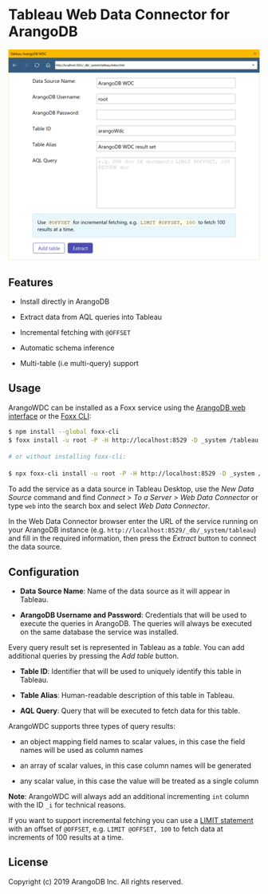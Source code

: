 # Tableau Web Data Connector for ArangoDB

![ArangoWDC screenshot](arangowdc.png)

## Features

- Install directly in ArangoDB

- Extract data from AQL queries into Tableau

- Incremental fetching with `@OFFSET`

- Automatic schema inference

- Multi-table (i.e multi-query) support

## Usage

ArangoWDC can be installed as a Foxx service using the [ArangoDB web interface](https://docs.arangodb.com/latest/Manual/Programs/WebInterface/Services.html) or the [Foxx CLI](https://github.com/arangodb/foxx-cli):

```sh
$ npm install --global foxx-cli
$ foxx install -u root -P -H http://localhost:8529 -D _system /tableau https://github.com/arangodb/tableau-arangodb-wdc/archive/master.zip

# or without installing foxx-cli:

$ npx foxx-cli install -u root -P -H http://localhost:8529 -D _system /tableau https://github.com/arangodb/tableau-arangodb-wdc/archive/master.zip
```

To add the service as a data source in Tableau Desktop, use the _New Data Source_ command and find _Connect > To a Server > Web Data Connector_ or type `web` into the search box and select _Web Data Connector_.

In the Web Data Connector browser enter the URL of the service running on your ArangoDB instance (e.g. `http://localhost:8529/_db/_system/tableau`) and fill in the required information, then press the _Extract_ button to connect the data source.

## Configuration

- **Data Source Name**: Name of the data source as it will appear in Tableau.

- **ArangoDB Username and Password**: Credentials that will be used to execute the queries in ArangoDB. The queries will always be executed on the same database the service was installed.

Every query result set is represented in Tableau as a _table_. You can add additional queries by pressing the _Add table_ button.

- **Table ID**: Identifier that will be used to uniquely identify this table in Tableau.

- **Table Alias**: Human-readable description of this table in Tableau.

- **AQL Query**: Query that will be executed to fetch data for this table.

ArangoWDC supports three types of query results:

- an object mapping field names to scalar values, in this case the field names will be used as column names

- an array of scalar values, in this case column names will be generated

- any scalar value, in this case the value will be treated as a single column

**Note**: ArangoWDC will always add an additional incrementing `int` column with the ID `_i` for technical reasons.

If you want to support incremental fetching you can use a [LIMIT statement](https://docs.arangodb.com/latest/AQL/Operations/Limit.html) with an offset of `@OFFSET`, e.g. `LIMIT @OFFSET, 100` to fetch data at increments of 100 results at a time.

## License

Copyright (c) 2019 ArangoDB Inc. All rights reserved.
